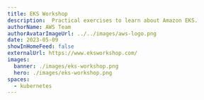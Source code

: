 ```yaml
---
title: EKS Workshop 
description:  Practical exercises to learn about Amazon EKS.
authorName: AWS Team
authorAvatarImageUrl: ../../images/aws-logo.png
date: 2023-05-09
showInHomeFeed: false
externalUrl: https://www.eksworkshop.com/
images:
  banner: ./images/eks-workshop.png
  hero: ./images/eks-workshop.png
spaces:
  - kubernetes
---
```

